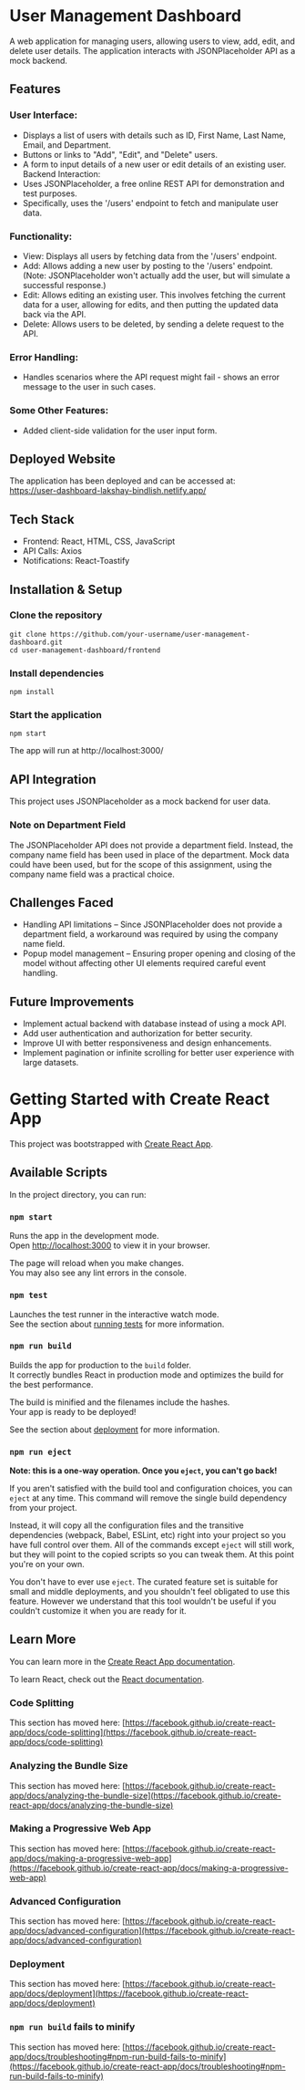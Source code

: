 # User Management Dashboard  

A web application for managing users, allowing users to view, add, edit, and delete user details. The application interacts with JSONPlaceholder API as a mock backend.  

## Features  
### User Interface:
- Displays a list of users with details such as ID, First Name, Last Name, Email,
and Department.
- Buttons or links to "Add", "Edit", and "Delete" users.
- A form to input details of a new user or edit details of an existing user.
Backend Interaction:
- Uses JSONPlaceholder, a free online REST API for
demonstration and test purposes.
- Specifically, uses the '/users' endpoint to fetch and manipulate user data.
### Functionality:
- View: Displays all users by fetching data from the '/users' endpoint.
- Add: Allows adding a new user by posting to the '/users' endpoint. (Note:
JSONPlaceholder won't actually add the user, but will simulate a successful
response.)
- Edit: Allows editing an existing user. This involves fetching the current
data for a user, allowing for edits, and then putting the updated data back via
the API.
- Delete: Allows users to be deleted, by sending a delete request to the API.
### Error Handling:
- Handles scenarios where the API request might fail - shows an error message to
the user in such cases.
### Some Other Features:
- Added client-side validation for the user input form. 

## Deployed Website  
The application has been deployed and can be accessed at:  
https://user-dashboard-lakshay-bindlish.netlify.app/

## Tech Stack  
- Frontend: React, HTML, CSS, JavaScript  
- API Calls: Axios  
- Notifications: React-Toastify  

## Installation & Setup  

### Clone the repository  
```
git clone https://github.com/your-username/user-management-dashboard.git
cd user-management-dashboard/frontend
```

### Install dependencies  
```
npm install
```

### Start the application  
```
npm start
```
The app will run at http://localhost:3000/  

## API Integration  
This project uses JSONPlaceholder as a mock backend for user data.  

### Note on Department Field  
The JSONPlaceholder API does not provide a department field. Instead, the company name field has been used in place of the department. Mock data could have been used, but for the scope of this assignment, using the company name field was a practical choice.  

## Challenges Faced  
- Handling API limitations – Since JSONPlaceholder does not provide a department field, a workaround was required by using the company name field.   
- Popup model management – Ensuring proper opening and closing of the model without affecting other UI elements required careful event handling.    

## Future Improvements  
- Implement actual backend with database instead of using a mock API.  
- Add user authentication and authorization for better security.  
- Improve UI with better responsiveness and design enhancements.  
- Implement pagination or infinite scrolling for better user experience with large datasets.  


# Getting Started with Create React App

This project was bootstrapped with [Create React App](https://github.com/facebook/create-react-app).

## Available Scripts

In the project directory, you can run:

### `npm start`

Runs the app in the development mode.\
Open [http://localhost:3000](http://localhost:3000) to view it in your browser.

The page will reload when you make changes.\
You may also see any lint errors in the console.

### `npm test`

Launches the test runner in the interactive watch mode.\
See the section about [running tests](https://facebook.github.io/create-react-app/docs/running-tests) for more information.

### `npm run build`

Builds the app for production to the `build` folder.\
It correctly bundles React in production mode and optimizes the build for the best performance.

The build is minified and the filenames include the hashes.\
Your app is ready to be deployed!

See the section about [deployment](https://facebook.github.io/create-react-app/docs/deployment) for more information.

### `npm run eject`

**Note: this is a one-way operation. Once you `eject`, you can't go back!**

If you aren't satisfied with the build tool and configuration choices, you can `eject` at any time. This command will remove the single build dependency from your project.

Instead, it will copy all the configuration files and the transitive dependencies (webpack, Babel, ESLint, etc) right into your project so you have full control over them. All of the commands except `eject` will still work, but they will point to the copied scripts so you can tweak them. At this point you're on your own.

You don't have to ever use `eject`. The curated feature set is suitable for small and middle deployments, and you shouldn't feel obligated to use this feature. However we understand that this tool wouldn't be useful if you couldn't customize it when you are ready for it.

## Learn More

You can learn more in the [Create React App documentation](https://facebook.github.io/create-react-app/docs/getting-started).

To learn React, check out the [React documentation](https://reactjs.org/).

### Code Splitting

This section has moved here: [https://facebook.github.io/create-react-app/docs/code-splitting](https://facebook.github.io/create-react-app/docs/code-splitting)

### Analyzing the Bundle Size

This section has moved here: [https://facebook.github.io/create-react-app/docs/analyzing-the-bundle-size](https://facebook.github.io/create-react-app/docs/analyzing-the-bundle-size)

### Making a Progressive Web App

This section has moved here: [https://facebook.github.io/create-react-app/docs/making-a-progressive-web-app](https://facebook.github.io/create-react-app/docs/making-a-progressive-web-app)

### Advanced Configuration

This section has moved here: [https://facebook.github.io/create-react-app/docs/advanced-configuration](https://facebook.github.io/create-react-app/docs/advanced-configuration)

### Deployment

This section has moved here: [https://facebook.github.io/create-react-app/docs/deployment](https://facebook.github.io/create-react-app/docs/deployment)

### `npm run build` fails to minify

This section has moved here: [https://facebook.github.io/create-react-app/docs/troubleshooting#npm-run-build-fails-to-minify](https://facebook.github.io/create-react-app/docs/troubleshooting#npm-run-build-fails-to-minify)
